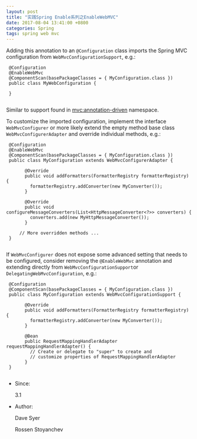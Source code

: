 ```yaml
---
layout: post
title: "实践Spring Enable系列之EnableWebMVC"
date: 2017-08-04 13:41:00 +0800
categories: Spring
tags: spring web mvc
---
```


Adding this annotation to an `@Configuration` class imports the Spring MVC configuration from `WebMvcConfigurationSupport`, e.g.:

```
 @Configuration
 @EnableWebMvc
 @ComponentScan(basePackageClasses = { MyConfiguration.class })
 public class MyWebConfiguration {

 }
 
```

Similar to support found in <mvc:annotation-driven> namespace.

To customize the imported configuration, implement the interface `WebMvcConfigurer` or more likely extend the empty method base class `WebMvcConfigurerAdapter` and override individual methods, e.g.:

```
 @Configuration
 @EnableWebMvc
 @ComponentScan(basePackageClasses = { MyConfiguration.class })
 public class MyConfiguration extends WebMvcConfigurerAdapter {

 	   @Override
 	   public void addFormatters(FormatterRegistry formatterRegistry) {
         formatterRegistry.addConverter(new MyConverter());
 	   }

 	   @Override
 	   public void configureMessageConverters(List<HttpMessageConverter<?>> converters) {
         converters.add(new MyHttpMessageConverter());
 	   }

     // More overridden methods ...
 }
 
```

If `WebMvcConfigurer` does not expose some advanced setting that needs to be configured, consider removing the `@EnableWebMvc` annotation and extending directly from `WebMvcConfigurationSupport`or `DelegatingWebMvcConfiguration`, e.g.:

```
 @Configuration
 @ComponentScan(basePackageClasses = { MyConfiguration.class })
 public class MyConfiguration extends WebMvcConfigurationSupport {

 	   @Override
	   public void addFormatters(FormatterRegistry formatterRegistry) {
         formatterRegistry.addConverter(new MyConverter());
	   }

	   @Bean
	   public RequestMappingHandlerAdapter requestMappingHandlerAdapter() {
         // Create or delegate to "super" to create and
         // customize properties of RequestMappingHandlerAdapter
	   }
 }
 
```

- Since:

  3.1

- Author:

  Dave Syer

  Rossen Stoyanchev